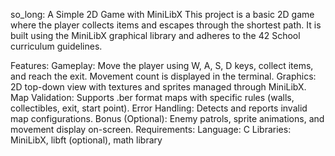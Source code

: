 so_long: A Simple 2D Game with MiniLibX
This project is a basic 2D game where the player collects items and escapes through the shortest path. It is built using the MiniLibX graphical library and adheres to the 42 School curriculum guidelines.

Features:
Gameplay: Move the player using W, A, S, D keys, collect items, and reach the exit. Movement count is displayed in the terminal.
Graphics: 2D top-down view with textures and sprites managed through MiniLibX.
Map Validation: Supports .ber format maps with specific rules (walls, collectibles, exit, start point).
Error Handling: Detects and reports invalid map configurations.
Bonus (Optional): Enemy patrols, sprite animations, and movement display on-screen.
Requirements:
Language: C
Libraries: MiniLibX, libft (optional), math library
